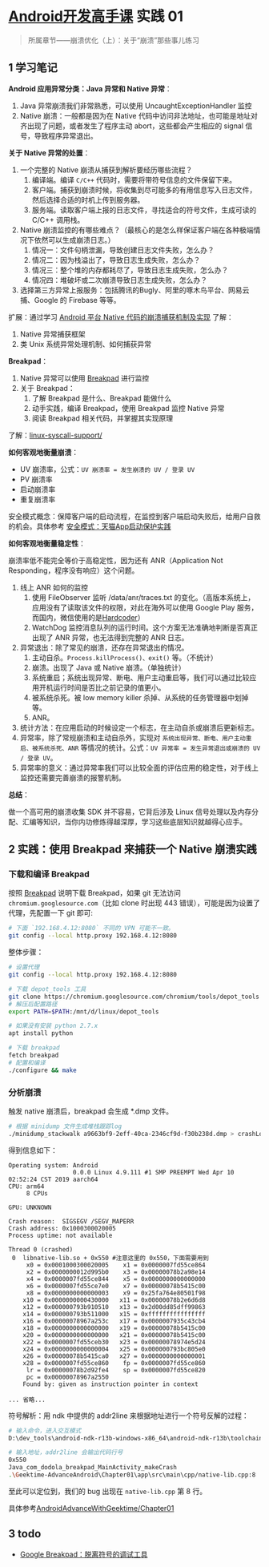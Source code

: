 # [Android开发高手课](https://time.geekbang.org/column/intro/142) 实践 01

>所属章节——崩溃优化（上）：关于“崩溃”那些事儿练习

## 1 学习笔记

**Android 应用异常分类：Java 异常和 Native 异常**：

1. Java 异常崩溃我们非常熟悉，可以使用 UncaughtExceptionHandler 监控
2. Native 崩溃：一般都是因为在 Native 代码中访问非法地址，也可能是地址对齐出现了问题，或者发生了程序主动 abort，这些都会产生相应的 signal 信号，导致程序异常退出。

**关于 Native 异常的处置**：

1. 一个完整的 Native 崩溃从捕获到解析要经历哪些流程？
   1. 编译端。编译 `C/C++` 代码时，需要将带符号信息的文件保留下来。
   2. 客户端。捕获到崩溃时候，将收集到尽可能多的有用信息写入日志文件，然后选择合适的时机上传到服务器。
   3. 服务端。读取客户端上报的日志文件，寻找适合的符号文件，生成可读的 C/C++ 调用栈。
2. Native 崩溃监控的有哪些难点？（最核心的是怎么样保证客户端在各种极端情况下依然可以生成崩溃日志。）
   1. 情况一：文件句柄泄漏，导致创建日志文件失败，怎么办？
   2. 情况二：因为栈溢出了，导致日志生成失败，怎么办？
   3. 情况三：整个堆的内存都耗尽了，导致日志生成失败，怎么办？
   4. 情况四：堆破坏或二次崩溃导致日志生成失败，怎么办？
3. 选择第三方异常上报服务：包括腾讯的Bugly、阿里的啄木鸟平台、网易云捕、Google 的 Firebase 等等。

扩展：通过学习 [Android 平台 Native 代码的崩溃捕获机制及实现](https://mp.weixin.qq.com/s/g-WzYF3wWAljok1XjPoo7w?) 了解：

1. Native 异常捕获框架
2. 类 Unix 系统异常处理机制、如何捕获异常

**Breakpad**：

1. Native 异常可以使用 [Breakpad](https://chromium.googlesource.com/breakpad/breakpad/+/master) 进行监控
2. 关于 Breakpad：
   1. 了解 Breakpad 是什么、Breakpad 能做什么
   2. 动手实践，编译 Breakpad，使用 Breakpad 监控 Native 异常
   3. 阅读 Breakpad 相关代码，并掌握其实现原理

了解：[linux-syscall-support/](https://chromium.googlesource.com/linux-syscall-support/)

**如何客观地衡量崩溃**：

- UV 崩溃率，公式：`UV 崩溃率 = 发生崩溃的 UV / 登录 UV`
- PV 崩溃率
- 启动崩溃率
- 重复崩溃率

安全模式概念：保障客户端的启动流程，在监控到客户端启动失败后，给用户自救的机会。具体参考 [安全模式：天猫App启动保护实践](https://mp.weixin.qq.com/s?__biz=MzUxMzcxMzE5Ng==&mid=2247488429&idx=1&sn=448b414a0424d06855359b3eb2ba8569&source=41#wechat_redirect)

**如何客观地衡量稳定性**：

崩溃率低不能完全等价于高稳定性，因为还有 ANR（Application Not Responding，程序没有响应）这个问题。

1. 线上 ANR 如何的监控
   1. 使用 FileObserver 监听 /data/anr/traces.txt 的变化。（高版本系统上，应用没有了读取该文件的权限，对此在海外可以使用 Google Play 服务，而国内，微信使用的是[Hardcoder](https://mp.weixin.qq.com/s/9Z8j3Dv_5jgf7LDQHKA0NQ?)）
   2. WatchDog 监控消息队列的运行时间。这个方案无法准确地判断是否真正出现了 ANR 异常，也无法得到完整的 ANR 日志。
2. 异常退出：除了常见的崩溃，还存在异常退出的情况。
   1. 主动自杀。`Process.killProcess()、exit()` 等。（不统计）
   2. 崩溃。出现了 Java 或 Native 崩溃。（单独统计）
   3. 系统重启；系统出现异常、断电、用户主动重启等，我们可以通过比较应用开机运行时间是否比之前记录的值更小。
   4. 被系统杀死。被 low memory killer 杀掉、从系统的任务管理器中划掉等。
   5. ANR。
3. 统计方法：在应用启动的时候设定一个标志，在主动自杀或崩溃后更新标志。
4. 异常率，除了常规崩溃和主动自杀外，实现对 `系统出现异常、断电、用户主动重启、被系统杀死、ANR` 等情况的统计。公式：`UV 异常率 = 发生异常退出或崩溃的 UV / 登录 UV`。
5. 异常率的意义：通过异常率我们可以比较全面的评估应用的稳定性，对于线上监控还需要完善崩溃的报警机制。

**总结**：

做一个高可用的崩溃收集 SDK 并不容易，它背后涉及 Linux 信号处理以及内存分配、汇编等知识，当你内功修炼得越深厚，学习这些底层知识就越得心应手。

## 2 实践：使用 Breakpad 来捕获一个 Native 崩溃实践

### 下载和编译 Breakpad

按照 [Breakpad](https://github.com/google/breakpad) 说明下载 Breakpad，如果 git 无法访问 `chromium.googlesource.com`（比如 clone 时出现 443 错误），可能是因为设置了代理，先配置一下 git 即可:

```bash
# 下面 `192.168.4.12:8080` 不同的 VPN 可能不一致。
git config --local http.proxy 192.168.4.12:8080
```

整体步骤：

```bash
# 设置代理
git config --local http.proxy 192.168.4.12:8080

# 下载 depot_tools 工具
git clone https://chromium.googlesource.com/chromium/tools/depot_tools
# 解压后配置路径
export PATH=$PATH:/mnt/d/linux/depot_tools

# 如果没有安装 python 2.7.x
apt install python

# 下载 breakpad
fetch breakpad
# 配置和编译
./configure && make
```

### 分析崩溃

触发 native 崩溃后，breakpad 会生成 *.dmp 文件。

```bash
# 根据 minidump 文件生成堆栈跟踪log
./minidump_stackwalk a9663bf9-2eff-40ca-2346cf9d-f30b238d.dmp > crashLog.txt
```

得到信息如下：

```shell
Operating system: Android
                  0.0.0 Linux 4.9.111 #1 SMP PREEMPT Wed Apr 10 02:52:24 CST 2019 aarch64
CPU: arm64
     8 CPUs

GPU: UNKNOWN

Crash reason:  SIGSEGV /SEGV_MAPERR
Crash address: 0x1000300020005
Process uptime: not available

Thread 0 (crashed)
 0  libnative-lib.so + 0x550 #注意这里的 0x550，下面需要用到
     x0 = 0x0001000300020005    x1 = 0x0000007fd55ce864
     x2 = 0x0000000012d995b0    x3 = 0x00000078b2a98e14
     x4 = 0x0000007fd55ce844    x5 = 0x0000000000000000
     x6 = 0x0000007fd55ce7e0    x7 = 0x00000078b5415c00
     x8 = 0x0000000000000003    x9 = 0x25fa764e80501f98
    x10 = 0x0000000000430000   x11 = 0x00000078b2e6d6d8
    x12 = 0x000000793b910510   x13 = 0x2d00dd85dff99863
    x14 = 0x000000793b511000   x15 = 0xffffffffffffffff
    x16 = 0x00000078967a253c   x17 = 0x0000007935c43cb4
    x18 = 0x0000000000000000   x19 = 0x00000078b5415c00
    x20 = 0x0000000000000000   x21 = 0x00000078b5415c00
    x22 = 0x0000007fd55ceb30   x23 = 0x00000078974e5d24
    x24 = 0x0000000000000004   x25 = 0x000000793bc805e0
    x26 = 0x00000078b5415ca0   x27 = 0x0000000000000001
    x28 = 0x0000007fd55ce860    fp = 0x0000007fd55ce860
     lr = 0x00000078b2d92fe4    sp = 0x0000007fd55ce820
     pc = 0x00000078967a2550
    Found by: given as instruction pointer in context

... 省略...
```

符号解析：用 ndk 中提供的 addr2line 来根据地址进行一个符号反解的过程：

```bash
# 输入命令，进入交互模式
D:\dev_tools\android-ndk-r13b-windows-x86_64\android-ndk-r13b\toolchains\aarch64-linux-android-4.9\prebuilt\windows-x 86_64\bin\aarch64-linux-android-addr2line.exe -f -C -e .\Geektime-AdvanceAndroid\Chapter01\app\build\intermediates\transforms\mergeJniLibs\debug\0\lib\arm64-v8a\libnative-lib.so

# 输入地址，addr2line 会输出代码行号
0x550
Java_com_dodola_breakpad_MainActivity_makeCrash
.\Geektime-AdvanceAndroid\Chapter01\app\src\main\cpp/native-lib.cpp:8
```

至此可以定位到，我们的 bug 出现在 `native-lib.cpp` 第 8 行。

具体参考[AndroidAdvanceWithGeektime/Chapter01](https://github.com/AndroidAdvanceWithGeektime/Chapter01)

## 3 todo

- [Google Breakpad：脱离符号的调试工具](https://jackwish.net/2015/introduction-of-google-breakpad.html)